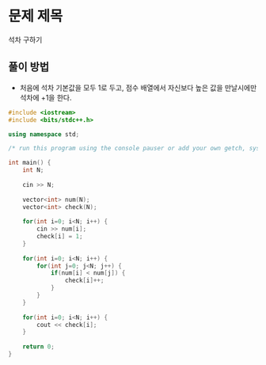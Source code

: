 # 문제 제목
석차 구하기
## 풀이 방법
- 처음에 석차 기본값을 모두 1로 두고, 점수 배열에서 자신보다 높은 값을 만날시에만 석차에 +1을 한다.


```C++
#include <iostream>
#include <bits/stdc++.h>

using namespace std; 

/* run this program using the console pauser or add your own getch, system("pause") or input loop */

int main() {
    int N;
    
    cin >> N;
    
    vector<int> num(N);
    vector<int> check(N);
    
    for(int i=0; i<N; i++) {
    	cin >> num[i];
    	check[i] = 1;
	}
	
	for(int i=0; i<N; i++) {
		for(int j=0; j<N; j++) {
			if(num[i] < num[j]) {
				check[i]++;
			}
		}
	}
	
	for(int i=0; i<N; i++) {
		cout << check[i];
	}
    
	return 0;
}
```
